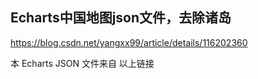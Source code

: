 ## Echarts中国地图json文件，去除诸岛

https://blog.csdn.net/yangxx99/article/details/116202360

本 Echarts JSON 文件来自 以上链接